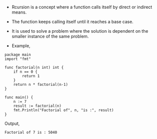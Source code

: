 * Rcursion is a concept where a function calls itself by direct or indirect means. 

* The function keeps calling itself until it reaches a base case.

* It is used to solve a problem where the solution is dependent on the smaller instance of the same problem. 

* Example,

```
package main
import "fmt"

func factorial(n int) int {
	if n == 0 {
		return 1
	}
	return n * factorial(n-1)
}

func main() {
	n := 7
	result := factorial(n)
	fmt.Println("Factorial of", n, "is :", result)
}
```
Output,
```
Factorial of 7 is : 5040
```
